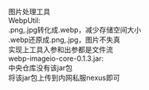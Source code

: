 图片处理工具  
WebpUtil:  
.png,.jpg转化成.webp，减少存储空间大小  
.webp还原成.png,.jpg，图片不失真  
实现上工具入参和出参都是文件流  
webp-imageio-core-0.1.3.jar:  
中央仓库没有该jar包  
将该jar包上传到内网私服nexus即可 